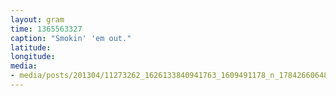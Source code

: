 ```yaml
---
layout: gram
time: 1365563327
caption: "Smokin' 'em out."
latitude: 
longitude: 
media:
- media/posts/201304/11273262_1626133840941763_1609491178_n_17842660648000351.jpg
---
```

